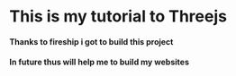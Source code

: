 # This is my tutorial to Threejs

#### Thanks to fireship i got to build this project

#### In future thus will help me to build my websites
